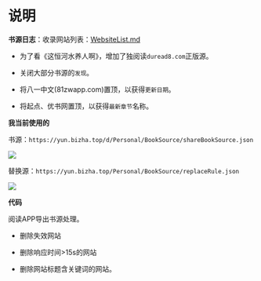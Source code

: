 # 说明

**书源日志**：收录网站列表：[WebsiteList.md](/WebsiteList.md)

- 为了看《这恒河水养人啊》，增加了独阅读`duread8.com`正版源。

- 关闭大部分书源的`发现`。

- 将八一中文(81zwapp.com)置顶，以获得`更新日期`。

- 将起点、优书网置顶，以获得`最新章节`名称。

**我当前使用的**

书源：`https://yun.bizha.top/d/Personal/BookSource/shareBookSource.json`

![](https://cdn.jsdelivr.net/gh/yoval/TuChuang@main/16391173781841639117378181.png)

替换源：`https://yun.bizha.top/Personal/BookSource/replaceRule.json`

![](https://cdn.jsdelivr.net/gh/yoval/TuChuang@main/16391172548501639117254845.png)




**代码**

阅读APP导出书源处理。

- 删除失效网站

- 删除响应时间>15s的网站

- 删除网站标题含关键词的网站。